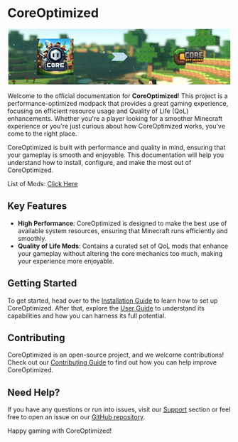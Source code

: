 # **CoreOptimized**

<div align="center">
  <img src=assets/coreoptimized_logo_update.png>
</div>

Welcome to the official documentation for **CoreOptimized**! This project is a performance-optimized modpack that provides a great gaming experience, focusing on efficient resource usage and Quality of Life (QoL) enhancements. Whether you're a player looking for a smoother Minecraft experience or you're just curious about how CoreOptimized works, you've come to the right place.

CoreOptimized is built with performance and quality in mind, ensuring that your gameplay is smooth and enjoyable. This documentation will help you understand how to install, configure, and make the most out of CoreOptimized.

List of Mods: [Click Here](mods.md)

## Key Features

- **High Performance**: CoreOptimized is designed to make the best use of available system resources, ensuring that Minecraft runs efficiently and smoothly.
- **Quality of Life Mods**: Contains a curated set of QoL mods that enhance your gameplay without altering the core mechanics too much, making your experience more enjoyable.

## Getting Started

To get started, head over to the [Installation Guide](installation.md) to learn how to set up CoreOptimized. After that, explore the [User Guide](user_guide.md) to understand its capabilities and how you can harness its full potential.

## Contributing

CoreOptimized is an open-source project, and we welcome contributions! Check out our [Contributing Guide](https://github.com/asabhi6776/CoreOptimized/blob/master/CONTRIBUTING.md) to find out how you can help improve CoreOptimized.

## Need Help?

If you have any questions or run into issues, visit our [Support](support.md) section or feel free to open an issue on our [GitHub repository](https://github.com/asabhi6776/CoreOptimized).

Happy gaming with CoreOptimized!
